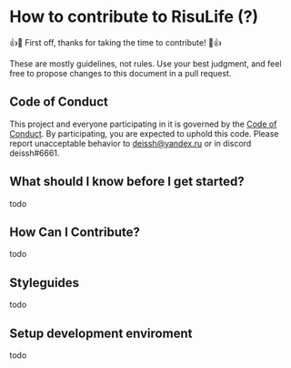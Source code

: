 # How to contribute to RisuLife (?)

👍🎉 First off, thanks for taking the time to contribute! 🎉👍

These are mostly guidelines, not rules. 
Use your best judgment, and feel free to propose changes to this document in a pull request.

## Code of Conduct
This project and everyone participating in it is governed by the [Code of Conduct](https://github.com/deissh/osu-lazer/blob/master/CODE_OF_CONDUCT.md).
By participating, you are expected to uphold this code.
Please report unacceptable behavior to deissh@yandex.ru or in discord deissh#6661.

## What should I know before I get started?
todo

## How Can I Contribute?
todo

## Styleguides
todo

## Setup development enviroment
todo
